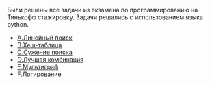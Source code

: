 Были решены все задачи из экзамена по программированию на Тинькофф стажировку.
Задачи решались с использованием языка python.

* [A.Линейный поиск](https://github.com/MupLever/TinkoffContest/tree/master/1)
* [B.Хеш-таблица](https://github.com/MupLever/TinkoffContest/tree/master/2)
* [C.Сужение поиска](https://github.com/MupLever/TinkoffContest/tree/master/3)
* [D.Лучшая комбинация](https://github.com/MupLever/TinkoffContest/tree/master/4)
* [E.Мультиграф](https://github.com/MupLever/TinkoffContest/tree/master/5)
* [F.Логирование](https://github.com/MupLever/TinkoffContest/tree/master/6)
